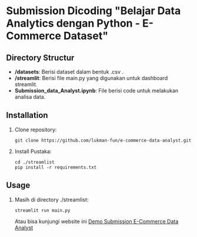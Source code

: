 # Submission Dicoding "Belajar Data Analytics dengan Python - E-Commerce Dataset"


## Directory Structur

- **/datasets**: Berisi dataset dalam bentuk .csv .
- **/streamlit**: Berisi file main.py yang digunakan untuk dashboard streamlit.
- **Submission_data_Analyst.ipynb**: File berisi code untuk melakukan analisa data.

## Installation

1. Clone repository:

   ```shell
   git clone https://github.com/lukman-fun/e-commerce-data-analyst.git
   ```

2. Install Pustaka:

    ```shell
    cd ./streamlist
    pip install -r requirements.txt
    ```

## Usage
1. Masih di directory ./streamlist:

    ```shell
    streamlit run main.py
    ```
    Atau bisa kunjungi website ini [Demo Submission E-Commerce Data Analyst](https://brasil-ecommerce.streamlit.app/)
